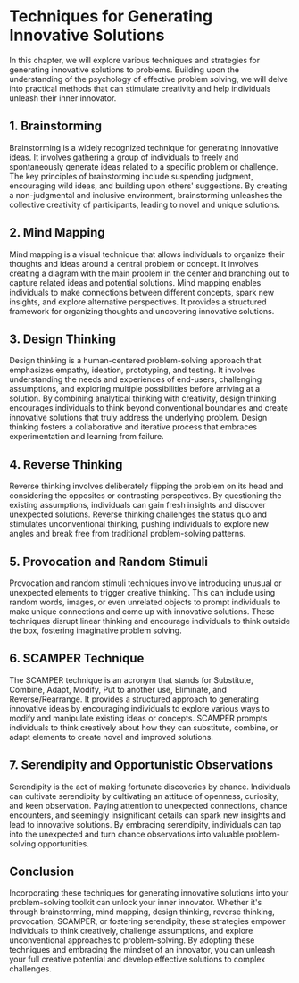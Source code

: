 Techniques for Generating Innovative Solutions
=======================================================

In this chapter, we will explore various techniques and strategies for generating innovative solutions to problems. Building upon the understanding of the psychology of effective problem solving, we will delve into practical methods that can stimulate creativity and help individuals unleash their inner innovator.

1\. Brainstorming
----------------

Brainstorming is a widely recognized technique for generating innovative ideas. It involves gathering a group of individuals to freely and spontaneously generate ideas related to a specific problem or challenge. The key principles of brainstorming include suspending judgment, encouraging wild ideas, and building upon others' suggestions. By creating a non-judgmental and inclusive environment, brainstorming unleashes the collective creativity of participants, leading to novel and unique solutions.

2\. Mind Mapping
---------------

Mind mapping is a visual technique that allows individuals to organize their thoughts and ideas around a central problem or concept. It involves creating a diagram with the main problem in the center and branching out to capture related ideas and potential solutions. Mind mapping enables individuals to make connections between different concepts, spark new insights, and explore alternative perspectives. It provides a structured framework for organizing thoughts and uncovering innovative solutions.

3\. Design Thinking
------------------

Design thinking is a human-centered problem-solving approach that emphasizes empathy, ideation, prototyping, and testing. It involves understanding the needs and experiences of end-users, challenging assumptions, and exploring multiple possibilities before arriving at a solution. By combining analytical thinking with creativity, design thinking encourages individuals to think beyond conventional boundaries and create innovative solutions that truly address the underlying problem. Design thinking fosters a collaborative and iterative process that embraces experimentation and learning from failure.

4\. Reverse Thinking
-------------------

Reverse thinking involves deliberately flipping the problem on its head and considering the opposites or contrasting perspectives. By questioning the existing assumptions, individuals can gain fresh insights and discover unexpected solutions. Reverse thinking challenges the status quo and stimulates unconventional thinking, pushing individuals to explore new angles and break free from traditional problem-solving patterns.

5\. Provocation and Random Stimuli
---------------------------------

Provocation and random stimuli techniques involve introducing unusual or unexpected elements to trigger creative thinking. This can include using random words, images, or even unrelated objects to prompt individuals to make unique connections and come up with innovative solutions. These techniques disrupt linear thinking and encourage individuals to think outside the box, fostering imaginative problem solving.

6\. SCAMPER Technique
--------------------

The SCAMPER technique is an acronym that stands for Substitute, Combine, Adapt, Modify, Put to another use, Eliminate, and Reverse/Rearrange. It provides a structured approach to generating innovative ideas by encouraging individuals to explore various ways to modify and manipulate existing ideas or concepts. SCAMPER prompts individuals to think creatively about how they can substitute, combine, or adapt elements to create novel and improved solutions.

7\. Serendipity and Opportunistic Observations
---------------------------------------------

Serendipity is the act of making fortunate discoveries by chance. Individuals can cultivate serendipity by cultivating an attitude of openness, curiosity, and keen observation. Paying attention to unexpected connections, chance encounters, and seemingly insignificant details can spark new insights and lead to innovative solutions. By embracing serendipity, individuals can tap into the unexpected and turn chance observations into valuable problem-solving opportunities.

Conclusion
----------

Incorporating these techniques for generating innovative solutions into your problem-solving toolkit can unlock your inner innovator. Whether it's through brainstorming, mind mapping, design thinking, reverse thinking, provocation, SCAMPER, or fostering serendipity, these strategies empower individuals to think creatively, challenge assumptions, and explore unconventional approaches to problem-solving. By adopting these techniques and embracing the mindset of an innovator, you can unleash your full creative potential and develop effective solutions to complex challenges.
